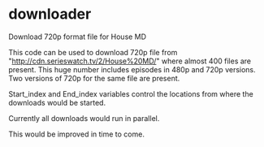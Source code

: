 # downloader
Download 720p format file for House MD

This code can be used to download 720p file from "http://cdn.serieswatch.tv/2/House%20MD/" where almost 400 files are present. This huge number includes episodes in 480p and 720p versions. Two versions of 720p for the same file are present.

Start_index and End_index variables control the locations from where the downloads would be started. 

Currently all downloads would run in parallel.

This would be improved in time to come.
